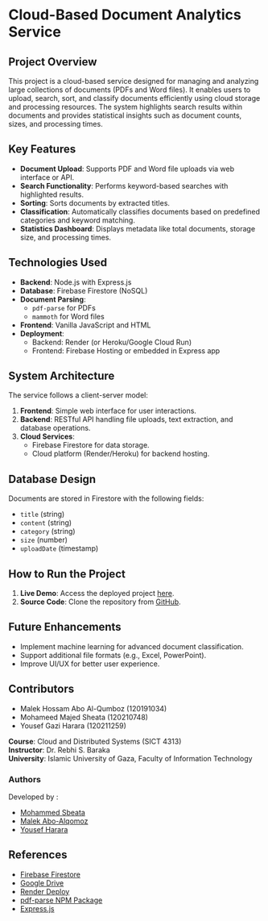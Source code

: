 # Cloud-Based Document Analytics Service

## Project Overview
This project is a cloud-based service designed for managing and analyzing large collections of documents (PDFs and Word files). It enables users to upload, search, sort, and classify documents efficiently using cloud storage and processing resources. The system highlights search results within documents and provides statistical insights such as document counts, sizes, and processing times.

## Key Features
- **Document Upload**: Supports PDF and Word file uploads via web interface or API.
- **Search Functionality**: Performs keyword-based searches with highlighted results.
- **Sorting**: Sorts documents by extracted titles.
- **Classification**: Automatically classifies documents based on predefined categories and keyword matching.
- **Statistics Dashboard**: Displays metadata like total documents, storage size, and processing times.

## Technologies Used
- **Backend**: Node.js with Express.js
- **Database**: Firebase Firestore (NoSQL)
- **Document Parsing**: 
  - `pdf-parse` for PDFs
  - `mammoth` for Word files
- **Frontend**: Vanilla JavaScript and HTML
- **Deployment**: 
  - Backend: Render (or Heroku/Google Cloud Run)
  - Frontend: Firebase Hosting or embedded in Express app

## System Architecture
The service follows a client-server model:
1. **Frontend**: Simple web interface for user interactions.
2. **Backend**: RESTful API handling file uploads, text extraction, and database operations.
3. **Cloud Services**: 
   - Firebase Firestore for data storage.
   - Cloud platform (Render/Heroku) for backend hosting.

## Database Design
Documents are stored in Firestore with the following fields:
- `title` (string)
- `content` (string)
- `category` (string)
- `size` (number)
- `uploadDate` (timestamp)

## How to Run the Project
1. **Live Demo**: Access the deployed project [here](https://cloud-project-2twj.onrender.com/).
2. **Source Code**: Clone the repository from [GitHub](https://github.com/Mohammed-Sbeata/Cloud_Project.git).

## Future Enhancements
- Implement machine learning for advanced document classification.
- Support additional file formats (e.g., Excel, PowerPoint).
- Improve UI/UX for better user experience.

## Contributors
- Malek Hossam Abo Al-Qumboz (120191034)
- Mohameed Majed Sheata (120210748)
- Yousef Gazi Harara (120211259)

**Course**: Cloud and Distributed Systems (SICT 4313)  
**Instructor**: Dr. Rebhi S. Baraka  
**University**: Islamic University of Gaza, Faculty of Information Technology  


### Authors
Developed by :
- [Mohammed Sbeata](https://github.com/Mohammed-Sbeata)
- [Malek Abo-Alqomoz](https://github.com/Malek-Alqomoz)
- [Yousef Harara](https://github.com/Yousef-Harara)


 


## References
- [Firebase Firestore](https://firebase.google.com/docs/firestore)
- [Google Drive](https://drive.google.com/)
- [Render Deploy](https://render.com/)
- [pdf-parse NPM Package](https://www.npmjs.com/package/pdf-parse)
- [Express.js](https://expressjs.com)
